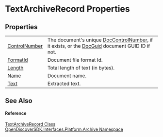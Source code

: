 # TextArchiveRecord Properties




## Properties
<table>
<tr>
<td><a href="b6c5f4ef-33c0-1452-ff19-5926b9d5c57c">ControlNumber</a></td>
<td>The document's unique <a href="5bf04a4e-5496-1528-2730-041321ca181e">DocControlNumber</a>, if it exists, or the <a href="1eceddf2-da6a-3a4d-970e-982a7d42eca6">DocGuid</a> document GUID ID if not.</td></tr>
<tr>
<td><a href="5bfbcab5-4f45-1a2c-a3ae-e7a2803aaabf">FormatId</a></td>
<td>Document file format Id.</td></tr>
<tr>
<td><a href="5793b05e-e3bf-b4ec-773d-14c7d8ec690c">Length</a></td>
<td>Total length of text (in bytes).</td></tr>
<tr>
<td><a href="76b9d724-1838-aedf-bfcd-0f09cfb9df94">Name</a></td>
<td>Document name.</td></tr>
<tr>
<td><a href="f1970ac9-6cde-7131-d80b-f5b9688d9fba">Text</a></td>
<td>Extracted text.</td></tr>
</table>

## See Also


#### Reference
<a href="c159b14e-32ba-25c6-1052-250297978869">TextArchiveRecord Class</a>  
<a href="dcc346b4-4dbe-f061-4b93-52d6a0a6fe6f">OpenDiscoverSDK.Interfaces.Platform.Archive Namespace</a>  
